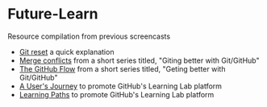 # Future-Learn
Resource compilation from previous screencasts

- [Git reset](https://www.youtube.com/watch?v=Lro8xCpkd64) a quick explanation
- [Merge conflicts](https://www.youtube.com/watch?v=MAlRvNKLQ0s&t) from a short series titled, "Giting better with Git/GitHub"
- [The GitHub Flow](https://www.youtube.com/watch?v=3AFgBTwJLio) from a short series titled, "Geting better with Git/GitHub"
- [A User's Journey](https://vimeo.com/297492562/9aaac2826f) to promote GitHub's Learning Lab platform
- [Learning Paths](https://vimeo.com/291832213/fd28b94829) to promote GitHub's Learning Lab platform

